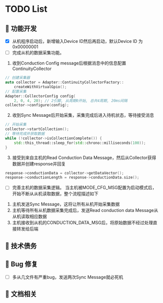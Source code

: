 # TODO List

## 🚧 功能开发

- [x] 从机程序启动后，新增输入Device ID然后再启动，默认Device ID 为0x00000001
- [ ] 完成从机的数据采集功能。
1. 收到Conduction Config message后根据消息中的信息配置ContinuityCollector
```cpp
// 创建采集器
auto collector = Adapter::ContinuityCollectorFactory::
    createWithVirtualGpio();
// 配置采集
Adapter::CollectorConfig config(
    2, 0, 4, 20); // 2引脚, 从周期0开始, 总共4周期, 20ms间隔
collector->configure(config);
```

2. 收到Sync Message后开始采集，采集完成后进入待机状态，等待接受消息
```cpp
// 开始采集
collector->startCollection();
// 等待完成并获取数据
while (!collector->isCollectionComplete()) {
    std::this_thread::sleep_for(std::chrono::milliseconds(100));
}
```

3. 接受到来自主机的Read Conduction Data Message，然后从Collector获得数据并创建response并回复
```cpp
response->conductionData = collector->getDataVector();
response->conductionLength = response->conductionData.size();
```

- [ ] 完善主机的数据采集逻辑。
当主机被MODE_CFG_MSG配置为启动模式后，开始不断从从机读取数据，整个流程描述如下
1. 主机发送Sync Message，这将让所有从机开始采集数据
2. 主机等待所有从机数据采集完成后，发送Read conduction data Message从从机读取相应数据
3. 主机接收到从机的CONDUCTION_DATA_MSG后，将原始数据不经过处理直接转发给后端

## 🧹 技术债务

## 🐞 Bug 修复

- [ ] 多从几文件有严重bug，发送两次Sync Message就必死机

## 📖 文档相关
